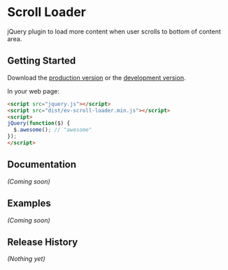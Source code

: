 # Scroll Loader

jQuery plugin to load more content when user scrolls to bottom of content area.

## Getting Started
Download the [production version][min] or the [development version][max].

[min]: https://raw.github.com/jmpease/ev-scroll-loader/master/dist/ev-scroll-loader.min.js
[max]: https://raw.github.com/jmpease/ev-scroll-loader/master/dist/ev-scroll-loader.js

In your web page:

```html
<script src="jquery.js"></script>
<script src="dist/ev-scroll-loader.min.js"></script>
<script>
jQuery(function($) {
  $.awesome(); // "awesome"
});
</script>
```

## Documentation
_(Coming soon)_

## Examples
_(Coming soon)_

## Release History
_(Nothing yet)_
